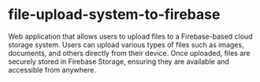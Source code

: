 # file-upload-system-to-firebase
Web application that allows users to upload files to a Firebase-based cloud storage system. Users can upload various types of files such as images, documents, and others directly from their device. Once uploaded, files are securely stored in Firebase Storage, ensuring they are available and accessible from anywhere.
